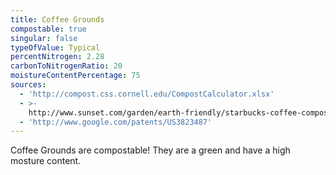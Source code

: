 ```yaml
---
title: Coffee Grounds
compostable: true
singular: false
typeOfValue: Typical
percentNitrogen: 2.28
carbonToNitrogenRatio: 20
moistureContentPercentage: 75
sources:
  - 'http://compost.css.cornell.edu/CompostCalculator.xlsx'
  - >-
    http://www.sunset.com/garden/earth-friendly/starbucks-coffee-compost-test-00400000016986/
  - 'http://www.google.com/patents/US3823487'
---
```


Coffee Grounds are compostable! They are a green and have a high mosture content.
